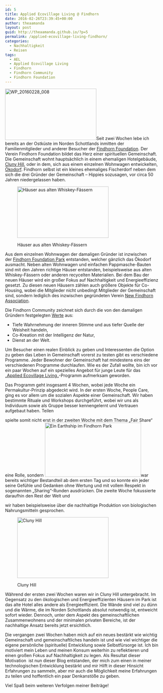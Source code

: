 ```yaml
---
id: 5
title: Applied Ecovillage Living @ Findhorn
date: 2016-02-26T23:39:45+00:00
author: theaamanda
layout: post
guid: http://theaamanda.github.io/?p=5
permalink: /applied-ecovillage-living-findhorn/
categories:
  - Nachhaltigkeit
  - Reisen
tags:
  - AEL
  - Applied Ecovillage Living
  - Findhorn
  - Findhorn Community
  - Findhorn Foundation
---
```

<img class="size-medium wp-image-19 alignleft" src="https://theaamanda.github.io//images/2016/02/WP_20160228_008-300x169.jpg" alt="WP_20160228_008" width="300" height="169" srcset="https://theaamanda.github.io//images/2016/02/WP_20160228_008-300x169.jpg 300w, https://theaamanda.github.io//images/2016/02/WP_20160228_008-768x432.jpg 768w, https://theaamanda.github.io//images/2016/02/WP_20160228_008-630x355.jpg 630w, https://theaamanda.github.io//images/2016/02/WP_20160228_008.jpg 1000w" sizes="(max-width: 300px) 100vw, 300px" />Seit zwei Wochen lebe ich bereits an der Ostküste im Norden Schottlands inmitten der Familienmitglieder und anderer Besucher der [Findhorn Foundation](https://www.google.co.uk/url?sa=t&rct=j&q=&esrc=s&source=web&cd=2&cad=rja&uact=8&ved=0ahUKEwj--87Wj5nLAhXKa5oKHT_NA14QFggkMAE&url=https%3A%2F%2Fwww.findhorn.org%2F&usg=AFQjCNEGy0pOOHjZghqS-jP0wLwNxO25Sw). Der Verein Findhorn Foundation bildet das Herz einer spirituellen Gemeinschaft. Die Gemeinschaft wohnt hauptsächlich in einem ehemaligen Hotelgebäude, [Cluny Hill](https://www.findhorn.org/aboutus/community/cluny/), oder in dem, sich aus einem einzelnen Wohnwagen entwickelten, [Ökodorf](http://www.ecovillagefindhorn.com). Findhorn selbst ist ein kleines ehemaliges Fischerdorf neben dem sich die drei Gründer der Gemeinschaft &#8211; Hippies sozusagen, vor circa 50 Jahren niedergelassen haben.<figure id="attachment_20" style="width: 300px" class="wp-caption alignright">

<img class="size-medium wp-image-20" src="https://theaamanda.github.io//images/2016/02/WP_20160220_041-300x169.jpg" alt="Häuser aus alten Whiskey-Fässern" width="300" height="169" srcset="https://theaamanda.github.io//images/2016/02/WP_20160220_041-300x169.jpg 300w, https://theaamanda.github.io//images/2016/02/WP_20160220_041-768x432.jpg 768w, https://theaamanda.github.io//images/2016/02/WP_20160220_041-630x355.jpg 630w, https://theaamanda.github.io//images/2016/02/WP_20160220_041.jpg 1000w" sizes="(max-width: 300px) 100vw, 300px" /><figcaption class="wp-caption-text">Häuser aus alten Whiskey-Fässern</figcaption></figure>

Aus dem einzelnen Wohnwagen der damaligen Gründer ist inzwischen der [Findhorn Foundation Park](https://www.findhorn.org/aboutus/community/the-park/) entstanden, welcher gänzlich das Ökodorf ausmacht. Neben alten Wohnwagen und einfachen Pappmasche-Bauten sind mit den Jahren richtige Häuser entstanden, beispielsweise aus alten Whiskey-Fässern oder anderen recycelten Materialien. Bei dem Bau der neuen Häuser wird ein großer Fokus auf Nachhaltigkeit und Energieeffizienz gesetzt. Zu diesen neuen Häusern zählen auch größere Objekte für Co-Housing, wobei die Mitglieder nicht unbedingt Mitglieder der Gemeinschaft sind, sondern lediglich des inzwischen gegründeten Verein [New Findhorn Association](http://findhorn.cc).

Die Findhorn Community zeichnet sich durch die von den damaligen Gründern festgelegten [Werte](https://www.findhorn.org/aboutus/vision/founding-principles/) aus:

  * Tiefe Wahrnehmung der inneren Stimme und aus tiefer Quelle der Weisheit handeln,
  * Co-Kreation mit der Intelligenz der Natur,
  * Dienst an der Welt.

Um Besucher einen realen Einblick zu geben und Interessenten die Option zu geben das Leben in Gemeinschaft vorerst zu testen gibt es verschiedene Programme. Jeder Bewohner der Gemeinschaft hat mindestens eins der verschiedenen Programme durchlaufen. Wie es der Zufall wollte, bin ich vor ein paar Wochen auf ein spezielles Angebot für junge Leute für das &#8222;[Applied Ecovillage Living](http://www.ecovillagefindhorn.com/ecovillageeducation/ecovillageexperience.php)&#8222;-Programm aufmerksam geworden.

Das Programm geht insgesamt 4 Wochen, wobei jede Woche ein Permakultur-Prinzip abgedeckt wird. In der ersten Woche, People Care, ging es vor allem um die sozialen Aspekte einer Gemeinschaft. Wir haben bestimmte Rituale und Workshops durchgeführt, wobei wir uns als Individuum sowie als Gruppe besser kennengelernt und Vertrauen aufgebaut haben. Teilen

spielte somit nicht erst in der zweiten Woche mit dem Thema &#8222;Fair Share&#8220; eine Rolle, sondern <img class="alignright wp-image-24" src="https://theaamanda.github.io//images/2016/02/unspecified-300x169.jpeg" alt="Ein Earthship im Findhorn Park" width="316" height="178" srcset="https://theaamanda.github.io//images/2016/02/unspecified-300x169.jpeg 300w, https://theaamanda.github.io//images/2016/02/unspecified-768x433.jpeg 768w, https://theaamanda.github.io//images/2016/02/unspecified.jpeg 1024w, https://theaamanda.github.io//images/2016/02/unspecified-630x355.jpeg 630w" sizes="(max-width: 316px) 100vw, 316px" />war bereits wichtiger Bestandteil ab dem ersten Tag und so konnte ein jeder seine Gefühle und Gedanken ohne Wertung und mit vollem Respekt in sogenannten &#8222;Sharing&#8220;-Runden ausdrücken. Die zweite Woche fokussierte daraufhin den Rest der Welt und

wir haben beispielsweise über die nachhaltige Produktion von biologischen Nahrungsmitteln gesprochen.<figure id="attachment_22" style="width: 300px" class="wp-caption alignleft">

<img class="wp-image-22 size-medium" src="https://theaamanda.github.io//images/2016/02/cluny-300x200.jpg" alt="Cluny Hill" width="300" height="200" srcset="https://theaamanda.github.io//images/2016/02/cluny-300x200.jpg 300w, https://theaamanda.github.io//images/2016/02/cluny-768x512.jpg 768w, https://theaamanda.github.io//images/2016/02/cluny-630x420.jpg 630w, https://theaamanda.github.io//images/2016/02/cluny.jpg 1000w" sizes="(max-width: 300px) 100vw, 300px" /><figcaption class="wp-caption-text">Cluny Hill</figcaption></figure>

Während der ersten zwei Wochen waren wir in Cluny Hill untergebracht. Im Gegensatz zu den ökologischen und Energieeffizienten Häusern im Park ist das alte Hotel alles andere als Energieeffizient. Die Wände sind viel zu dünn und die Wärme, die im Norden Schottlands absolut notwendig ist, entweicht sofort wieder. Dennoch, unter dem Aspekt des gemeinschaftlichen Zusammenwohnens und der minimalen privaten Bereiche, ist der nachhaltige Ansatz bereits jetzt ersichtlich.

Die vergangen zwei Wochen haben mich auf ein neues bestärkt wie wichtig Gemeinschaft und gemeinschaftliches handeln ist und wie viel wichtiger die eigene persönliche (spirituelle) Entwicklung sowie Selbstfürsorge ist. Ich bin motiviert mein Leben und meinen Konsum weiterhin zu reflektieren und einen großen Fokus auf Nachhaltigkeit zu legen. Als Resultat dieser Motivation  ist nun dieser Blog entstanden, der mich zum einen in meiner technologischen Entwicklung bestärkt und mir Hilft in dieser Hinsicht Erfahrungen zu sammeln, aber mir auch die Möglichkeit meine Erfahrungen zu teilen und hoffentlich ein paar Denkanstöße zu geben.

Viel Spaß beim weiteren Verfolgen meiner Beiträge!
